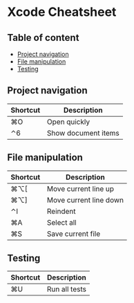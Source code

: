 # Xcode Cheatsheet

## Table of content
- [Project navigation](#project-navigation)
- [File manipulation](#file-manipulation)
- [Testing](#testing)

## Project navigation

| Shortcut | Description         |
| -------- | ------------------- |
| ⌘O       | Open quickly        |
| ⌃6       | Show document items |

## File manipulation

| Shortcut | Description            |
| -------- | ---------------------- |
| ⌘⌥[      | Move current line up   |
| ⌘⌥]      | Move current line down |
| ⌃I       | Reindent               |
| ⌘A       | Select all             |
| ⌘S       | Save current file      |

## Testing

| Shortcut | Description   |
| -------- | ------------- |
| ⌘U       | Run all tests |
